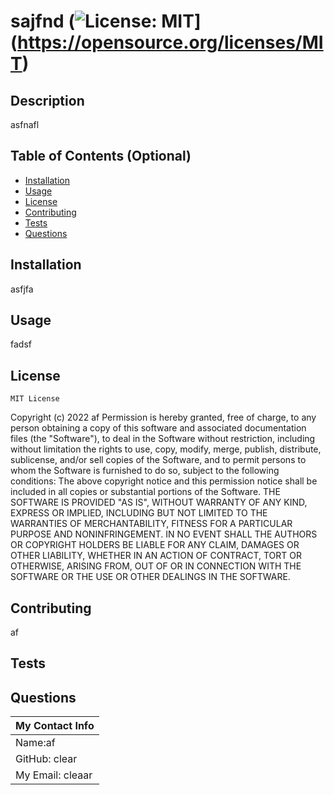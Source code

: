 
  # sajfnd  (![License: MIT](https://img.shields.io/badge/License-MIT-yellow.svg)](https://opensource.org/licenses/MIT)
  ## Description
  asfnafl
  ## Table of Contents (Optional)
  - [Installation](#installation)
  - [Usage](#usage)
  - [License](#license)
  - [Contributing](#contributing)
  - [Tests](#tests)
  - [Questions](#questions)
  ## Installation
  asfjfa
  ## Usage
  fadsf
  ## License
  
    MIT License
Copyright (c) 2022 af
Permission is hereby granted, free of charge, to any person obtaining a copy
of this software and associated documentation files (the "Software"), to deal
in the Software without restriction, including without limitation the rights
to use, copy, modify, merge, publish, distribute, sublicense, and/or sell
copies of the Software, and to permit persons to whom the Software is
furnished to do so, subject to the following conditions:
The above copyright notice and this permission notice shall be included in all
copies or substantial portions of the Software.
THE SOFTWARE IS PROVIDED "AS IS", WITHOUT WARRANTY OF ANY KIND, EXPRESS OR
IMPLIED, INCLUDING BUT NOT LIMITED TO THE WARRANTIES OF MERCHANTABILITY,
FITNESS FOR A PARTICULAR PURPOSE AND NONINFRINGEMENT. IN NO EVENT SHALL THE
AUTHORS OR COPYRIGHT HOLDERS BE LIABLE FOR ANY CLAIM, DAMAGES OR OTHER
LIABILITY, WHETHER IN AN ACTION OF CONTRACT, TORT OR OTHERWISE, ARISING FROM,
OUT OF OR IN CONNECTION WITH THE SOFTWARE OR THE USE OR OTHER DEALINGS IN THE
SOFTWARE.
    
  ## Contributing
  af
  ## Tests
  
  ## Questions
  | My Contact Info|
  |----------|
  |Name:af
  |GitHub: clear|
  |My Email: cleaar|
